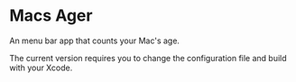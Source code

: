 # Macs Ager

An menu bar app that counts your Mac's age.

The current version requires you to change the configuration file and build with your Xcode.
